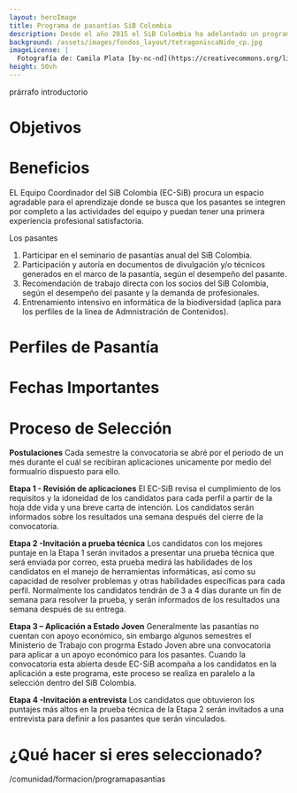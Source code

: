 ```yaml
---
layout: heroImage
title: Programa de pasantías SiB Colombia
description: Desde el año 2015 el SiB Colombia ha adelantado un programa de pasantías en sus diferentes líneas de trabajo.
background: /assets/images/fondos_layout/tetragoniscaNido_cp.jpg
imageLicense: |
  Fotografía de: Camila Plata [by-nc-nd](https://creativecommons.org/licenses/by-nc-nd/2.0/)  vía [Flickr](https://www.flickr.com/photos/camisilver/) 
height: 50vh
---
```


prárrafo introductorio


# Objetivos

# Beneficios

EL Equipo Coordinador del SiB Colombia (EC-SiB) procura un espacio agradable para el aprendizaje donde se busca que los pasantes se integren por completo a las actividades 
del equipo y puedan tener una primera experiencia profesional satisfactoria.

Los pasantes 
1. Participar en el seminario de pasantías anual del SiB Colombia.
2. Participación y autoría en documentos de divulgación y/o técnicos generados en el marco de la pasantía, según el desempeño del pasante.
3. Recomendación de trabajo directa con los socios del SiB Colombia, según el desempeño del pasante y la demanda de profesionales.
4. Entrenamiento intensivo en informática de la biodiversidad (aplica para los perfiles de la línea de Admnistración de Contenidos).


# Perfiles de Pasantía

# Fechas Importantes


# Proceso de Selección

**Postulaciones**
  Cada semestre la convocatoria se abré por el periodo de un mes durante el cuál se recibiran aplicaciones unicamente por medio del formualrio dispuesto para ello.

**Etapa 1 - Revisión de aplicaciones**
  El EC-SiB revisa el cumplimiento de los requisitos y la idoneidad de los candidatos para cada perfil a partir de la hoja dde vida y una breve carta de intención. 
  Los candidatos serán informados sobre los resultados una semana después del cierre de la convocatoria.
  
**Etapa 2 -Invitación a prueba técnica** 
    Los candidatos  con los mejores puntaje en la Etapa 1 serán invitados a presentar una prueba técnica que será enviada por correo, esta prueba medirá las habilidades de los candidatos en el manejo de herramientas informáticas, así como su capacidad de resolver problemas y otras habilidades específicas para cada perfil. 
    Normalmente los candidatos tendrán de 3 a 4 días durante un fin de semana para resolver la prueba, y serán informados de los resultados una semana después de su entrega. 

**Etapa 3 – Aplicación a Estado Joven**
  Generalmente las pasantías no cuentan con apoyo económico, sin embargo algunos semestres el Ministerio de Trabajo con progrma Estado Joven abre una convocatoria para aplicar a un apoyo económico para los pasantes.
  Cuando la convocatoria esta abierta desde EC-SiB acompaña a los candidatos en la aplicación a este programa, este proceso se realiza en paralelo a la selección dentro del SiB Colombia.

**Etapa 4 -Invitación a entrevista** 
  Los candidatos que obtuvieron los puntajes más altos en la prueba técnica de la Etapa 2 serán invitados a una entrevista para definir a los pasantes que serán vinculados.
  

# ¿Qué hacer si eres seleccionado?



/comunidad/formacion/programapasantias
